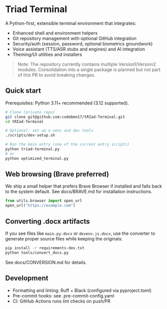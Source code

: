 # Triad Terminal

A Python-first, extensible terminal environment that integrates:
- Enhanced shell and environment helpers
- Git repository management with optional GitHub integration
- Security/auth (session, password, optional biometrics groundwork)
- Voice assistant (TTS/ASR stubs and engines) and AI integration
- Theming/UI utilities and installers

> Note: The repository currently contains multiple Version1/Version2 modules. Consolidation into a single package is planned but not part of this PR to avoid breaking changes.

## Quick start

Prerequisites: Python 3.11+ recommended (3.12 supported).

```bash
# Clone (private repo)
git clone git@github.com:codebmn17/tRIad-Terminal.git
cd tRIad-Terminal

# Optional: set up a venv and dev tools
./scripts/dev-setup.sh

# Run the main entry (one of the current entry scripts)
python triad-terminal.py
# or
python optimized_terminal.py
```

## Web browsing (Brave preferred)

We ship a small helper that prefers Brave Browser if installed and falls back to the system default. See docs/BRAVE.md for installation instructions.

```python
from utils.browser import open_url
open_url("https://example.com")
```

## Converting .docx artifacts

If you see files like `main.py.docx` or `devenv.js.docx`, use the converter to generate proper source files while keeping the originals:

```bash
pip install -r requirements-dev.txt
python tools/convert_docx.py
```

See docs/CONVERSION.md for details.

## Development

- Formatting and linting: Ruff + Black (configured via pyproject.toml)
- Pre-commit hooks: see .pre-commit-config.yaml
- CI: GitHub Actions runs lint checks on push/PR